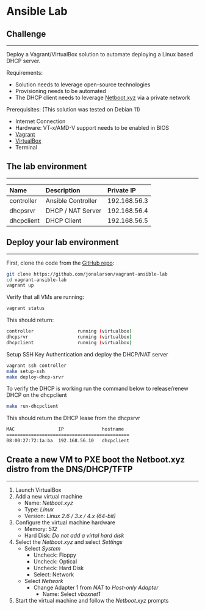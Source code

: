 # Ansible Lab

## Challenge
---
Deploy a Vagrant/VirtualBox solution to automate deploying a Linux based DHCP server.

Requirements:
- Solution needs to leverage open-source technologies
- Provisioning needs to be automated
- The DHCP client needs to leverage [Netboot.xyz](https://netboot.xyz/) via a private network

Prerequisites: (This solution was tested on Debian 11)
- Internet Connection
- Hardware: VT-x/AMD-V support needs to be enabled in BIOS
- [Vagrant](https://learn.hashicorp.com/tutorials/vagrant/getting-started-index)
- [VirtualBox](https://www.virtualbox.org/wiki/Downloads)
- Terminal

## The lab environment
---
| Name | Description | Private IP |
|:-----|:------------|:-----------|
| controller | Ansible Controller | 192.168.56.3 |
| dhcpsrvr | DHCP / NAT Server | 192.168.56.4 |
| dhcpclient | DHCP Client | 192.168.56.5 |

## Deploy your lab environment
---
First, clone the code from the [GitHub repo](https://github.com/jonalarson/vagrant-ansible-lab):

```bash
git clone https://github.com/jonalarson/vagrant-ansible-lab
cd vagrant-ansible-lab
vagrant up
```

Verify that all VMs are running:

```bash
vagrant status
```

This should return:

```bash
controller                running (virtualbox)
dhcpsrvr                  running (virtualbox)
dhcpclient                running (virtualbox)
```

Setup SSH Key Authentication and deploy the DHCP/NAT server

```bash
vagrant ssh controller
make setup-ssh
make deploy-dhcp-srvr
```

To verify the DHCP is working run the command below to release/renew DHCP on the dhcpclient

```bash
make run-dhcpclient
```

This should return the DHCP lease from the dhcpsrvr

```bash
MAC                IP              hostname  
=============================================
08:00:27:72:1a:ba  192.168.56.10   dhcpclient     
```

## Create a new VM to PXE boot the Netboot.xyz distro from the DNS/DHCP/TFTP
---

1. Launch VirtualBox
2. Add a new virtual machine
   - Name: _Netboot.xyz_
   - Type: _Linux_
   - Version: _Linux 2.6 / 3.x / 4.x (64-bit)_
3. Configure the virtual machine hardware
   - Memory: _512_
   - Hard Disk: _Do not add a virtal hard disk_
4. Select the _Netboot.xyz_ and select _Settings_
   - Select _System_ 
      - Uncheck: Floppy
      - Uncheck: Optical
      - Uncheck: Hard Disk
      - Select: Network
   - Select _Network_
      - Change Adapter 1 from _NAT_ to _Host-only Adapter_
         - Name: Select _vboxnet1_
5. Start the virtual machine and follow the _Netboot.xyz_ prompts
